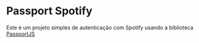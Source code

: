 # Passport Spotify

Este é um projeto simples de autenticação com Spotify usando a biblioteca [PassportJS](https://www.passportjs.org/packages/passport-spotify/)